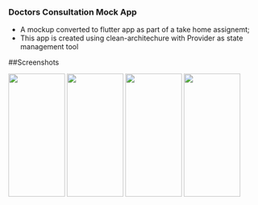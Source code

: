 ### Doctors Consultation Mock App

- A mockup converted to flutter app as part of a take home assignemt;
- This app is created using clean-architechure with Provider as state management tool

##Screenshots

<img src="https://i.ibb.co/4NpK6r7/Screenshot-1672837877.png" width="112" height="244" />

<img src="https://i.ibb.co/hsVhqQh/Screenshot-1672837904.png" width="112" height="244" />

<img src="https://i.ibb.co/fFqJLCr/Screenshot-1672837871.png" width="112" height="244" />

<img src="https://i.ibb.co/4NpK6r7/Screenshot-1672837877.png" width="112" height="244" />
